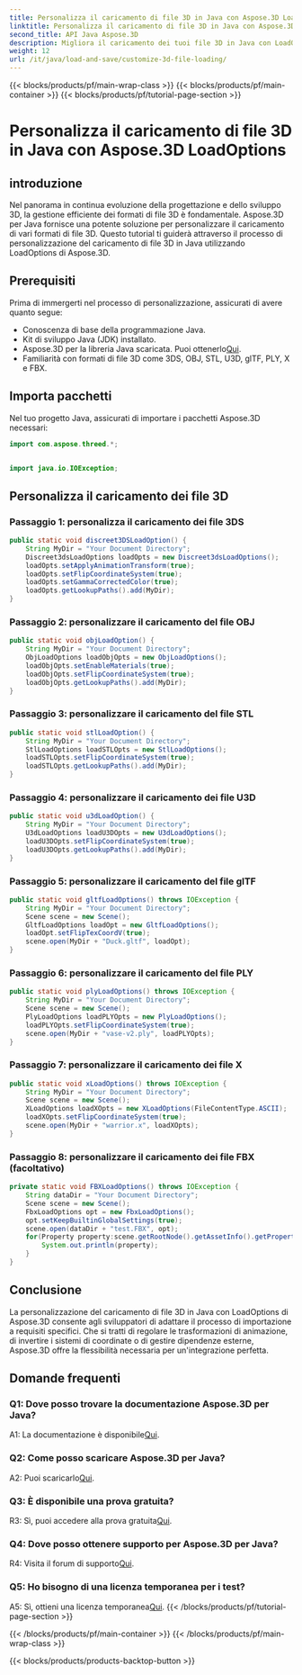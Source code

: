 ```yaml
---
title: Personalizza il caricamento di file 3D in Java con Aspose.3D LoadOptions
linktitle: Personalizza il caricamento di file 3D in Java con Aspose.3D LoadOptions
second_title: API Java Aspose.3D
description: Migliora il caricamento dei tuoi file 3D in Java con LoadOptions personalizzabili Aspose.3D. Scopri la personalizzazione passo passo per 3DS, OBJ, STL, U3D, glTF, PLY, X e FBX opzionale.
weight: 12
url: /it/java/load-and-save/customize-3d-file-loading/
---
```


{{< blocks/products/pf/main-wrap-class >}}
{{< blocks/products/pf/main-container >}}
{{< blocks/products/pf/tutorial-page-section >}}

# Personalizza il caricamento di file 3D in Java con Aspose.3D LoadOptions

## introduzione

Nel panorama in continua evoluzione della progettazione e dello sviluppo 3D, la gestione efficiente dei formati di file 3D è fondamentale. Aspose.3D per Java fornisce una potente soluzione per personalizzare il caricamento di vari formati di file 3D. Questo tutorial ti guiderà attraverso il processo di personalizzazione del caricamento di file 3D in Java utilizzando LoadOptions di Aspose.3D.

## Prerequisiti

Prima di immergerti nel processo di personalizzazione, assicurati di avere quanto segue:

- Conoscenza di base della programmazione Java.
- Kit di sviluppo Java (JDK) installato.
-  Aspose.3D per la libreria Java scaricata. Puoi ottenerlo[Qui](https://releases.aspose.com/3d/java/).
- Familiarità con formati di file 3D come 3DS, OBJ, STL, U3D, glTF, PLY, X e FBX.

## Importa pacchetti

Nel tuo progetto Java, assicurati di importare i pacchetti Aspose.3D necessari:

```java
import com.aspose.threed.*;


import java.io.IOException;
```

## Personalizza il caricamento dei file 3D

### Passaggio 1: personalizza il caricamento dei file 3DS

```java
public static void discreet3DSLoadOption() {
    String MyDir = "Your Document Directory";
    Discreet3dsLoadOptions loadOpts = new Discreet3dsLoadOptions();
    loadOpts.setApplyAnimationTransform(true);
    loadOpts.setFlipCoordinateSystem(true);
    loadOpts.setGammaCorrectedColor(true);
    loadOpts.getLookupPaths().add(MyDir);
}
```

### Passaggio 2: personalizzare il caricamento del file OBJ

```java
public static void objLoadOption() {
    String MyDir = "Your Document Directory";
    ObjLoadOptions loadObjOpts = new ObjLoadOptions();
    loadObjOpts.setEnableMaterials(true);
    loadObjOpts.setFlipCoordinateSystem(true);
    loadObjOpts.getLookupPaths().add(MyDir);
}
```

### Passaggio 3: personalizzare il caricamento del file STL

```java
public static void stlLoadOption() {
    String MyDir = "Your Document Directory";
    StlLoadOptions loadSTLOpts = new StlLoadOptions();
    loadSTLOpts.setFlipCoordinateSystem(true);
    loadSTLOpts.getLookupPaths().add(MyDir);
}
```

### Passaggio 4: personalizzare il caricamento dei file U3D

```java
public static void u3dLoadOption() {
    String MyDir = "Your Document Directory";
    U3dLoadOptions loadU3DOpts = new U3dLoadOptions();
    loadU3DOpts.setFlipCoordinateSystem(true);
    loadU3DOpts.getLookupPaths().add(MyDir);
}
```

### Passaggio 5: personalizzare il caricamento del file glTF

```java
public static void gltfLoadOptions() throws IOException {
    String MyDir = "Your Document Directory";
    Scene scene = new Scene();
    GltfLoadOptions loadOpt = new GltfLoadOptions();
    loadOpt.setFlipTexCoordV(true);
    scene.open(MyDir + "Duck.gltf", loadOpt);
}
```

### Passaggio 6: personalizzare il caricamento del file PLY

```java
public static void plyLoadOptions() throws IOException {
    String MyDir = "Your Document Directory";
    Scene scene = new Scene();
    PlyLoadOptions loadPLYOpts = new PlyLoadOptions();
    loadPLYOpts.setFlipCoordinateSystem(true);
    scene.open(MyDir + "vase-v2.ply", loadPLYOpts);
}
```

### Passaggio 7: personalizzare il caricamento dei file X

```java
public static void xLoadOptions() throws IOException {
    String MyDir = "Your Document Directory";
    Scene scene = new Scene();
    XLoadOptions loadXOpts = new XLoadOptions(FileContentType.ASCII);
    loadXOpts.setFlipCoordinateSystem(true);
    scene.open(MyDir + "warrior.x", loadXOpts);
}
```

### Passaggio 8: personalizzare il caricamento dei file FBX (facoltativo)

```java
private static void FBXLoadOptions() throws IOException {
    String dataDir = "Your Document Directory";
    Scene scene = new Scene();
    FbxLoadOptions opt = new FbxLoadOptions();
    opt.setKeepBuiltinGlobalSettings(true);
    scene.open(dataDir + "test.FBX", opt);
    for(Property property:scene.getRootNode().getAssetInfo().getProperties()) {
        System.out.println(property);
    }
}
```

## Conclusione

La personalizzazione del caricamento di file 3D in Java con LoadOptions di Aspose.3D consente agli sviluppatori di adattare il processo di importazione a requisiti specifici. Che si tratti di regolare le trasformazioni di animazione, di invertire i sistemi di coordinate o di gestire dipendenze esterne, Aspose.3D offre la flessibilità necessaria per un'integrazione perfetta.

## Domande frequenti

### Q1: Dove posso trovare la documentazione Aspose.3D per Java?

 A1: La documentazione è disponibile[Qui](https://reference.aspose.com/3d/java/).

### Q2: Come posso scaricare Aspose.3D per Java?

 A2: Puoi scaricarlo[Qui](https://releases.aspose.com/3d/java/).

### Q3: È disponibile una prova gratuita?

 R3: Sì, puoi accedere alla prova gratuita[Qui](https://releases.aspose.com/).

### Q4: Dove posso ottenere supporto per Aspose.3D per Java?

 R4: Visita il forum di supporto[Qui](https://forum.aspose.com/c/3d/18).

### Q5: Ho bisogno di una licenza temporanea per i test?

 A5: Sì, ottieni una licenza temporanea[Qui](https://purchase.aspose.com/temporary-license/).
{{< /blocks/products/pf/tutorial-page-section >}}

{{< /blocks/products/pf/main-container >}}
{{< /blocks/products/pf/main-wrap-class >}}

{{< blocks/products/products-backtop-button >}}
